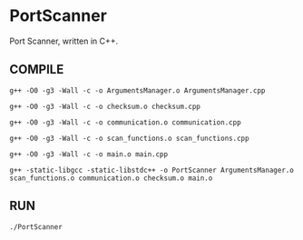 # PortScanner
Port Scanner, written in C++.

## **COMPILE**
	g++ -O0 -g3 -Wall -c -o ArgumentsManager.o ArgumentsManager.cpp
	
	g++ -O0 -g3 -Wall -c -o checksum.o checksum.cpp
	
	g++ -O0 -g3 -Wall -c -o communication.o communication.cpp
	
	g++ -O0 -g3 -Wall -c -o scan_functions.o scan_functions.cpp
	
	g++ -O0 -g3 -Wall -c -o main.o main.cpp
	
	g++ -static-libgcc -static-libstdc++ -o PortScanner ArgumentsManager.o scan_functions.o communication.o checksum.o main.o

## **RUN**
	./PortScanner
